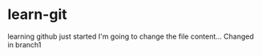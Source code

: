 # learn-git
learning github
just started
I'm going to change the file content...
Changed in branch1
